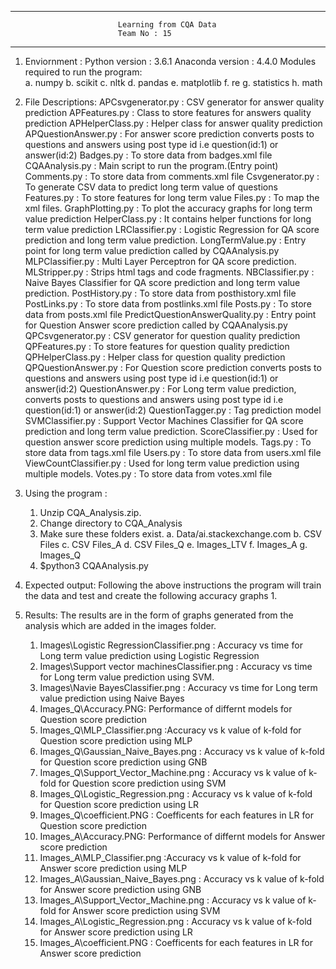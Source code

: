 -----------------------------------------------------------------------------------------------------------------------------------------------
							Learning from CQA Data
							Team No : 15				
-----------------------------------------------------------------------------------------------------------------------------------------------

1. Enviornment :
    Python version : 3.6.1
    Anaconda version : 4.4.0 
    Modules required to run the program:	
	 a. numpy
	 b. scikit
	 c. nltk
	 d. pandas
	 e. matplotlib
	 f. re
	 g. statistics
	 h. math

2. File Descriptions:
	APCsvgenerator.py : CSV generator for answer quality prediction 
	APFeatures.py : Class to store features for answers quality prediction
	APHelperClass.py : Helper class for answer quality prediction
	APQuestionAnswer.py : For answer score prediction converts posts to questions and answers using post type id i.e question(id:1) or answer(id:2)
	Badges.py : To store data from badges.xml file 
	CQAAnalysis.py : Main script to run the program.(Entry point)
	Comments.py : To store data from comments.xml file 
	Csvgenerator.py : To generate CSV data to predict long term value of questions
	Features.py : To store features for long term value 
	Files.py : To map the xml files. 
	GraphPlotting.py : To plot the accuracy graphs for long term value prediction
	HelperClass.py : It contains helper functions for long term value prediction 
	LRClassifier.py : Logistic Regression for QA score prediction and long term value prediction.
	LongTermValue.py : Entry point for long term value prediction called by CQAAnalysis.py
	MLPClassifier.py : Multi Layer Perceptron for QA score prediction.
	MLStripper.py : Strips html tags and code fragments.
	NBClassifier.py :  Naive Bayes Classifier for QA score prediction and long term value prediction.
	PostHistory.py : To store data from posthistory.xml file 
	PostLinks.py : To store data from postlinks.xml file 
	Posts.py : To store data from posts.xml file 
	PredictQuestionAnswerQuality.py : Entry point for Question Answer score prediction called by CQAAnalysis.py
	QPCsvgenerator.py : CSV generator for question quality prediction
	QPFeatures.py : To store features for question quality prediction
	QPHelperClass.py : Helper class for question quality prediction
	QPQuestionAnswer.py : For Question score prediction converts posts to questions and answers using post type id i.e question(id:1) or answer(id:2)
	QuestionAnswer.py : For Long term value prediction, converts posts to questions and answers using post type id i.e question(id:1) or answer(id:2)
	QuestionTagger.py : Tag prediction model 
 	SVMClassifier.py : Support Vector Machines Classifier for QA score prediction and long term value prediction.
	ScoreClassifier.py : Used for question answer score prediction using multiple models.
	Tags.py : To store data from tags.xml file
	Users.py : To store data from users.xml file
	ViewCountClassifier.py : Used for long term value prediction using multiple models.
	Votes.py : To store data from votes.xml file

3. Using the program :
   1. Unzip CQA_Analysis.zip.
   2. Change directory to CQA_Analysis
   4. Make sure these folders exist.
	 a. Data/ai.stackexchange.com
	 b. CSV Files
	 c. CSV Files_A
	 d. CSV Files_Q
	 e. Images_LTV
	 f. Images_A
	 g. Images_Q
   5. $python3 CQAAnalysis.py

4. Expected output:
   Following the above instructions the program will train the data and test and create the following accuracy graphs
	1. 
4. Results:
     The results are in the form of graphs generated from the analysis which are added in the images folder.
	1. Images\Logistic RegressionClassifier.png : Accuracy vs time for Long term value prediction using Logistic Regression
	2. Images\Support vector machinesClassifier.png : Accuracy vs time for Long term value prediction using SVM.
	3. Images\Navie BayesClassifier.png : Accuracy vs time for Long term value prediction using Naive Bayes
	4. Images_Q\Accuracy.PNG: Performance of differnt models for Question score prediction
	5. Images_Q\MLP_Classifier.png :Accuracy vs k value of k-fold for Question score prediction using MLP
	6. Images_Q\Gaussian_Naive_Bayes.png : Accuracy vs k value of k-fold for Question score prediction using GNB
	7. Images_Q\Support_Vector_Machine.png : Accuracy vs k value of k-fold for Question score prediction using SVM
	8. Images_Q\Logistic_Regression.png : Accuracy vs k value of k-fold for Question score prediction using LR
	9. Images_Q\coefficient.PNG : Coefficents for each features in LR for Question score prediction
	10. Images_A\Accuracy.PNG: Performance of differnt models for Answer score prediction
	11. Images_A\MLP_Classifier.png :Accuracy vs k value of k-fold for Answer score prediction using MLP
	12. Images_A\Gaussian_Naive_Bayes.png : Accuracy vs k value of k-fold for Answer score prediction using GNB
	13. Images_A\Support_Vector_Machine.png : Accuracy vs k value of k-fold for Answer score prediction using SVM
	14. Images_A\Logistic_Regression.png : Accuracy vs k value of k-fold for Answer score prediction using LR
	15. Images_A\coefficient.PNG : Coefficents for each features in LR for Answer score prediction
